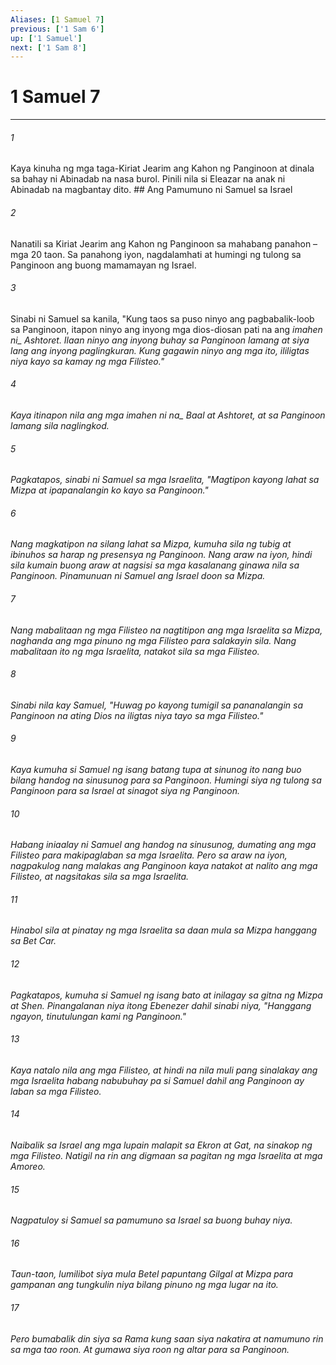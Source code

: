 ```yaml
---
Aliases: [1 Samuel 7]
previous: ['1 Sam 6']
up: ['1 Samuel']
next: ['1 Sam 8']
---
```

# 1 Samuel 7

***






















###### 1 










Kaya kinuha ng mga taga-Kiriat Jearim ang Kahon ng Panginoon at dinala sa bahay ni Abinadab na nasa burol. Pinili nila si Eleazar na anak ni Abinadab na magbantay dito. ## Ang Pamumuno ni Samuel sa Israel 





















###### 2 










Nanatili sa Kiriat Jearim ang Kahon ng Panginoon sa mahabang panahon – mga 20 taon. Sa panahong iyon, nagdalamhati at humingi ng tulong sa Panginoon ang buong mamamayan ng Israel. 





















###### 3 










Sinabi ni Samuel sa kanila, "Kung taos sa puso ninyo ang pagbabalik-loob sa Panginoon, itapon ninyo ang inyong mga dios-diosan pati na ang <i class="trans-change">imahen ni_ Ashtoret. Ilaan ninyo ang inyong buhay sa Panginoon lamang at siya lang ang inyong paglingkuran. Kung gagawin ninyo ang mga ito, ililigtas niya kayo sa kamay ng mga Filisteo." 





















###### 4 










Kaya itinapon nila ang mga <i class="trans-change">imahen ni na_ Baal at Ashtoret, at sa Panginoon lamang sila naglingkod. 





















###### 5 










Pagkatapos, sinabi ni Samuel sa mga Israelita, "Magtipon kayong lahat sa Mizpa at ipapanalangin ko kayo sa Panginoon." 





















###### 6 










Nang magkatipon na silang lahat sa Mizpa, kumuha sila ng tubig at ibinuhos sa harap ng presensya ng Panginoon. Nang araw na iyon, hindi sila kumain buong araw at nagsisi sa mga kasalanang ginawa nila sa Panginoon. Pinamunuan ni Samuel ang Israel doon sa Mizpa. 





















###### 7 










Nang mabalitaan ng mga Filisteo na nagtitipon ang mga Israelita sa Mizpa, naghanda ang mga pinuno ng mga Filisteo para salakayin sila. Nang mabalitaan ito ng mga Israelita, natakot sila sa mga Filisteo. 





















###### 8 










Sinabi nila kay Samuel, "Huwag po kayong tumigil sa pananalangin sa Panginoon na ating Dios na iligtas niya tayo sa mga Filisteo." 





















###### 9 










Kaya kumuha si Samuel ng isang batang tupa at sinunog ito nang buo bilang handog na sinusunog para sa Panginoon. Humingi siya ng tulong sa Panginoon para sa Israel at sinagot siya ng Panginoon. 





















###### 10 










Habang iniaalay ni Samuel ang handog na sinusunog, dumating ang mga Filisteo para makipaglaban sa mga Israelita. Pero sa araw na iyon, nagpakulog nang malakas ang Panginoon kaya natakot at nalito ang mga Filisteo, at nagsitakas sila sa mga Israelita. 





















###### 11 










Hinabol sila at pinatay ng mga Israelita sa daan mula sa Mizpa hanggang sa Bet Car. 





















###### 12 










Pagkatapos, kumuha si Samuel ng isang bato at inilagay sa gitna ng Mizpa at Shen. Pinangalanan niya itong Ebenezer dahil sinabi niya, "Hanggang ngayon, tinutulungan kami ng Panginoon." 





















###### 13 










Kaya natalo nila ang mga Filisteo, at hindi na nila muli pang sinalakay ang mga Israelita habang nabubuhay pa si Samuel dahil ang Panginoon ay laban sa mga Filisteo. 





















###### 14 










Naibalik sa Israel ang mga lupain malapit sa Ekron at Gat, na sinakop ng mga Filisteo. Natigil na rin ang digmaan sa pagitan ng mga Israelita at mga Amoreo. 





















###### 15 










Nagpatuloy si Samuel sa pamumuno sa Israel sa buong buhay niya. 





















###### 16 










Taun-taon, lumilibot siya mula Betel papuntang Gilgal at Mizpa para gampanan ang tungkulin niya bilang pinuno ng mga lugar na ito. 





















###### 17 










Pero bumabalik din siya sa Rama kung saan siya nakatira at namumuno rin sa mga tao roon. At gumawa siya roon ng altar para sa Panginoon.
